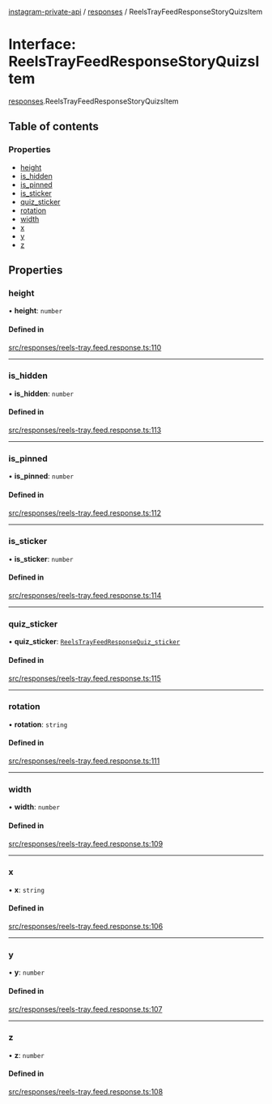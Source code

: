 [instagram-private-api](../../README.md) / [responses](../../modules/responses.md) / ReelsTrayFeedResponseStoryQuizsItem

# Interface: ReelsTrayFeedResponseStoryQuizsItem

[responses](../../modules/responses.md).ReelsTrayFeedResponseStoryQuizsItem

## Table of contents

### Properties

- [height](ReelsTrayFeedResponseStoryQuizsItem.md#height)
- [is\_hidden](ReelsTrayFeedResponseStoryQuizsItem.md#is_hidden)
- [is\_pinned](ReelsTrayFeedResponseStoryQuizsItem.md#is_pinned)
- [is\_sticker](ReelsTrayFeedResponseStoryQuizsItem.md#is_sticker)
- [quiz\_sticker](ReelsTrayFeedResponseStoryQuizsItem.md#quiz_sticker)
- [rotation](ReelsTrayFeedResponseStoryQuizsItem.md#rotation)
- [width](ReelsTrayFeedResponseStoryQuizsItem.md#width)
- [x](ReelsTrayFeedResponseStoryQuizsItem.md#x)
- [y](ReelsTrayFeedResponseStoryQuizsItem.md#y)
- [z](ReelsTrayFeedResponseStoryQuizsItem.md#z)

## Properties

### height

• **height**: `number`

#### Defined in

[src/responses/reels-tray.feed.response.ts:110](https://github.com/Nerixyz/instagram-private-api/blob/b3351b9/src/responses/reels-tray.feed.response.ts#L110)

___

### is\_hidden

• **is\_hidden**: `number`

#### Defined in

[src/responses/reels-tray.feed.response.ts:113](https://github.com/Nerixyz/instagram-private-api/blob/b3351b9/src/responses/reels-tray.feed.response.ts#L113)

___

### is\_pinned

• **is\_pinned**: `number`

#### Defined in

[src/responses/reels-tray.feed.response.ts:112](https://github.com/Nerixyz/instagram-private-api/blob/b3351b9/src/responses/reels-tray.feed.response.ts#L112)

___

### is\_sticker

• **is\_sticker**: `number`

#### Defined in

[src/responses/reels-tray.feed.response.ts:114](https://github.com/Nerixyz/instagram-private-api/blob/b3351b9/src/responses/reels-tray.feed.response.ts#L114)

___

### quiz\_sticker

• **quiz\_sticker**: [`ReelsTrayFeedResponseQuiz_sticker`](ReelsTrayFeedResponseQuiz_sticker.md)

#### Defined in

[src/responses/reels-tray.feed.response.ts:115](https://github.com/Nerixyz/instagram-private-api/blob/b3351b9/src/responses/reels-tray.feed.response.ts#L115)

___

### rotation

• **rotation**: `string`

#### Defined in

[src/responses/reels-tray.feed.response.ts:111](https://github.com/Nerixyz/instagram-private-api/blob/b3351b9/src/responses/reels-tray.feed.response.ts#L111)

___

### width

• **width**: `number`

#### Defined in

[src/responses/reels-tray.feed.response.ts:109](https://github.com/Nerixyz/instagram-private-api/blob/b3351b9/src/responses/reels-tray.feed.response.ts#L109)

___

### x

• **x**: `string`

#### Defined in

[src/responses/reels-tray.feed.response.ts:106](https://github.com/Nerixyz/instagram-private-api/blob/b3351b9/src/responses/reels-tray.feed.response.ts#L106)

___

### y

• **y**: `number`

#### Defined in

[src/responses/reels-tray.feed.response.ts:107](https://github.com/Nerixyz/instagram-private-api/blob/b3351b9/src/responses/reels-tray.feed.response.ts#L107)

___

### z

• **z**: `number`

#### Defined in

[src/responses/reels-tray.feed.response.ts:108](https://github.com/Nerixyz/instagram-private-api/blob/b3351b9/src/responses/reels-tray.feed.response.ts#L108)
